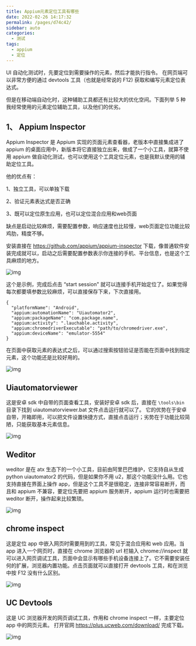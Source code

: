 ```yaml
---
title: Appium元素定位工具有哪些
date: 2022-02-26 14:17:32
permalink: /pages/d74c42/
sidebar: auto
categories:
  - 测试
tags:
  - appium
  - 定位
---
```

UI 自动化测试时，先要定位到需要操作的元素，然后才能执行指令。 在网页端可以非常方便的通过 devtools 工具（也就是经常说的 F12) 获取和编写元素定位表达式。



但是在移动端自动化时，这种辅助工具都还有比较大的优化空间。下面列举 5 种我经常使用的元素定位辅助工具，以及他们的优劣。



## 1、 Appium Inspector



Appium Inspector 是 Appium 实现的页面元素查看器，老版本中直接集成进了 appium 的桌面应用中，新版本将它直接独立出来，做成了一个小工具，就算不使用 appium 做自动化测试，也可以使用这个工具定位元素，也是我默认使用的辅助定位工具。



他的优点有：



1、独立工具，可以单独下载



2、验证元素表达式是否正确



3、既可以定位原生应用，也可以定位混合应用和web页面



缺点是启动比较麻烦，需要配置参数，响应速度也比较慢，web页面定位功能比较鸡肋，精度不够。



安装直接在 https://github.com/appium/appium-inspector 下载，像普通软件安装完成就可以，启动之后需要配置参数表示你连接的手机、平台信息，也是这个工具麻烦的地方。



![img](https://yuztuchuang.oss-cn-beijing.aliyuncs.com/img/image-20211221144724708.png)



这个是示例，完成后点击 “start session" 就可以连接手机开始定位了。如果觉得每次都要填参数比较麻烦，可以直接保存下来，下次直接用。



```plain
{
  "platformName": "Android",
  "appium:automationName": "Uiautomator2",
  "appium:packageName": "com.package.name",
  "appium:activity": ".lauchable.activity",
  "appium:chromedriverExecutable": "path/to/chromedriver.exe",
  "appium:deviceName": "emulator-5554"
}
```



在页面中获取元素的表达式之后，可以通过搜索按钮验证是否能在页面中找到指定元素，这个功能还是比较好用的。



![img](https://yuztuchuang.oss-cn-beijing.aliyuncs.com/img/image-20211221145121564.png)



## Uiautomatorviewer



这是安卓 sdk 中自带的页面查看工具，安装好安卓 sdk 后，直接在 `\tools\bin` 目录下找到 uiautomatorviewer.bat 文件点击运行就可以了。 它的优势在于安卓自带，开箱即用，可以把文件设置快捷方式，直接点击运行；劣势在于功能比较简陋，只能获取基本元素信息。



![img](https://yuztuchuang.oss-cn-beijing.aliyuncs.com/img/image-20211221145941361.png)



## Weditor



weditor 是在 atx 生态下的一个小工具，目前由阿里巴巴维护，它支持自从生成 python uiautomator2 的代码，但是如果你不用 u2，那这个功能没什么用。它也支持直接在界面上操作 app，但是这个工具不是很稳定，连接非常容易断开，而且和 appium 不兼容，要定位先要把 appium 服务断开，appium 运行时也需要把 weditor 断开，操作起来比较繁琐。



![img](https://yuztuchuang.oss-cn-beijing.aliyuncs.com/img/image-20211221150324014.png)



## chrome inspect



这是定位 app 中嵌入网页时需要用到的工具，常见于混合应用和 web 应用。当 app 进入一个网页时，直接在 chrome 浏览器的 url 栏输入 chrome://inspect 就可以进入网页调试工具，页面中会显示有哪些手机设备连接上了。它不需要安装任何的扩展，浏览器内置功能。点击页面就可以直接打开 devtools 工具，和在浏览中按 F12 没有什么区别。



![img](https://yuztuchuang.oss-cn-beijing.aliyuncs.com/img/image-20211221151600535.png)



## UC Devtools



这是 UC 浏览器开发的网页调试工具，作用和 chrome inspect 一样，主要定位 app 中的网页元素。 打开官网 https://plus.ucweb.com/download/ 完成下载。



![img](https://yuztuchuang.oss-cn-beijing.aliyuncs.com/img/image-20211221151938003.png)



